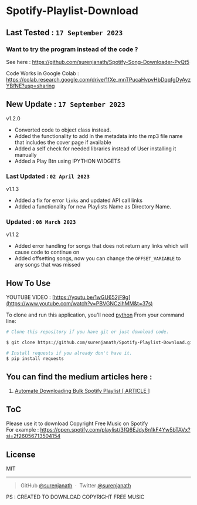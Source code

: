 # Spotify-Playlist-Download
## Last Tested :   `17 September 2023`

### Want to try the program instead of the code ? 
See here : https://github.com/surenjanath/Spotify-Song-Downloader-PyQt5

Code Works in Google Colab : https://colab.research.google.com/drive/1fXe_mnTPucaHvpvHbDqqfgDyAyzYBfNE?usp=sharing

## New Update :   `17 September 2023`
v1.2.0
- Converted code to  object class instead.
- Added the functionality to add in the metadata into the mp3 file name that includes the cover page if available
- Added a self check for needed libraries instead of User installing it manually
- Added a Play Btn using IPYTHON WIDGETS

### Last Updated :   `02 April 2023`
v1.1.3
- Added a fix for error `links`  and updated API call links
- Added a functionality for new Playlists Name as Directory Name.

### Updated :   `08 March 2023`
v1.1.2
- Added error handling for songs that does not return any links which will cause code to continue on
- Added offsetting songs, now you can change the `OFFSET_VARIABLE`  to any songs that was missed

## How To Use


YOUTUBE VIDEO : [https://youtu.be/1wGU652jF9g](https://www.youtube.com/watch?v=PBVGNCzihMM&t=37s)

To clone and run this application, you'll need [python](https://www.python.org/) 
From your command line:

```bash
# Clone this repository if you have git or just download code.

$ git clone https://github.com/surenjanath/Spotify-Playlist-Download.git

# Install requests if you already don't have it.
$ pip install requests

```

## You can find the medium articles here : 
1. [Automate Downloading Bulk Spotify Playlist [ ARTICLE ]](https://surenjanath.medium.com/automating-spotify-playlist-music-download-spotify-free-version-3ca289bf59f7)



## ToC
Please use it to download Copyright Free Music on Spotify <br/>For example : https://open.spotify.com/playlist/3fQ6EJdy6n1kF4Yw5bTAVx?si=2f26056713504154

## License

MIT

---

> GitHub [@surenjanath](https://github.com/surenjanath) &nbsp;&middot;&nbsp;
> Twitter [@surenjanath](https://twitter.com/surenjanath)


PS : CREATED TO DOWNLOAD COPYRIGHT FREE MUSIC

